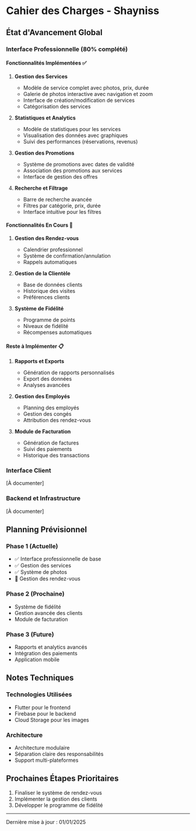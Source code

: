 # Cahier des Charges - Shayniss

## État d'Avancement Global

### Interface Professionnelle (80% complété)

#### Fonctionnalités Implémentées ✅
1. **Gestion des Services**
   - Modèle de service complet avec photos, prix, durée
   - Galerie de photos interactive avec navigation et zoom
   - Interface de création/modification de services
   - Catégorisation des services

2. **Statistiques et Analytics**
   - Modèle de statistiques pour les services
   - Visualisation des données avec graphiques
   - Suivi des performances (réservations, revenus)

3. **Gestion des Promotions**
   - Système de promotions avec dates de validité
   - Association des promotions aux services
   - Interface de gestion des offres

4. **Recherche et Filtrage**
   - Barre de recherche avancée
   - Filtres par catégorie, prix, durée
   - Interface intuitive pour les filtres

#### Fonctionnalités En Cours 🚧
1. **Gestion des Rendez-vous**
   - Calendrier professionnel
   - Système de confirmation/annulation
   - Rappels automatiques

2. **Gestion de la Clientèle**
   - Base de données clients
   - Historique des visites
   - Préférences clients

3. **Système de Fidélité**
   - Programme de points
   - Niveaux de fidélité
   - Récompenses automatiques

#### Reste à Implémenter 📋
1. **Rapports et Exports**
   - Génération de rapports personnalisés
   - Export des données
   - Analyses avancées

2. **Gestion des Employés**
   - Planning des employés
   - Gestion des congés
   - Attribution des rendez-vous

3. **Module de Facturation**
   - Génération de factures
   - Suivi des paiements
   - Historique des transactions

### Interface Client
[À documenter]

### Backend et Infrastructure
[À documenter]

## Planning Prévisionnel

### Phase 1 (Actuelle)
- ✅ Interface professionnelle de base
- ✅ Gestion des services
- ✅ Système de photos
- 🚧 Gestion des rendez-vous

### Phase 2 (Prochaine)
- Système de fidélité
- Gestion avancée des clients
- Module de facturation

### Phase 3 (Future)
- Rapports et analytics avancés
- Intégration des paiements
- Application mobile

## Notes Techniques

### Technologies Utilisées
- Flutter pour le frontend
- Firebase pour le backend
- Cloud Storage pour les images

### Architecture
- Architecture modulaire
- Séparation claire des responsabilités
- Support multi-plateformes

## Prochaines Étapes Prioritaires
1. Finaliser le système de rendez-vous
2. Implémenter la gestion des clients
3. Développer le programme de fidélité

---
Dernière mise à jour : 01/01/2025
